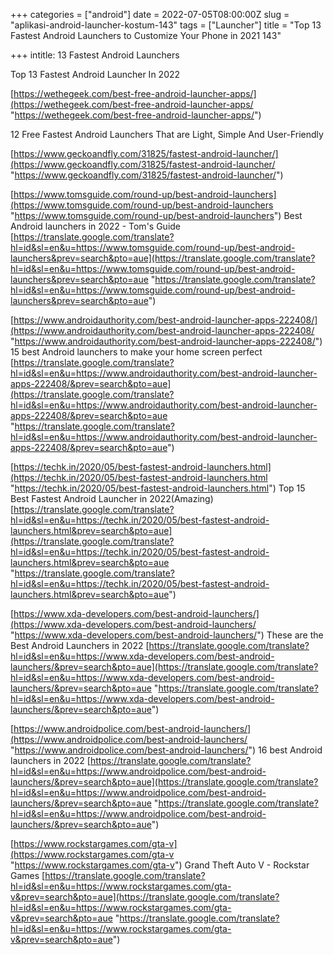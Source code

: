+++
categories = ["android"]
date = 2022-07-05T08:00:00Z
slug = "aplikasi-android-launcher-kostum-143"
tags = ["Launcher"]
title = "Top 13 Fastest Android Launchers to Customize Your Phone in 2021        143"

+++
    intitle: 13 Fastest Android Launchers

Top 13 Fastest Android Launcher In 2022

[https://wethegeek.com/best-free-android-launcher-apps/](https://wethegeek.com/best-free-android-launcher-apps/ "https://wethegeek.com/best-free-android-launcher-apps/")

12 Free Fastest Android Launchers That are Light, Simple And User-Friendly

[https://www.geckoandfly.com/31825/fastest-android-launcher/](https://www.geckoandfly.com/31825/fastest-android-launcher/ "https://www.geckoandfly.com/31825/fastest-android-launcher/")

[https://www.tomsguide.com/round-up/best-android-launchers](https://www.tomsguide.com/round-up/best-android-launchers "https://www.tomsguide.com/round-up/best-android-launchers")	Best Android launchers in 2022 - Tom's Guide	[https://translate.google.com/translate?hl=id&sl=en&u=https://www.tomsguide.com/round-up/best-android-launchers&prev=search&pto=aue](https://translate.google.com/translate?hl=id&sl=en&u=https://www.tomsguide.com/round-up/best-android-launchers&prev=search&pto=aue "https://translate.google.com/translate?hl=id&sl=en&u=https://www.tomsguide.com/round-up/best-android-launchers&prev=search&pto=aue")

[https://www.androidauthority.com/best-android-launcher-apps-222408/](https://www.androidauthority.com/best-android-launcher-apps-222408/ "https://www.androidauthority.com/best-android-launcher-apps-222408/")	15 best Android launchers to make your home screen perfect	[https://translate.google.com/translate?hl=id&sl=en&u=https://www.androidauthority.com/best-android-launcher-apps-222408/&prev=search&pto=aue](https://translate.google.com/translate?hl=id&sl=en&u=https://www.androidauthority.com/best-android-launcher-apps-222408/&prev=search&pto=aue "https://translate.google.com/translate?hl=id&sl=en&u=https://www.androidauthority.com/best-android-launcher-apps-222408/&prev=search&pto=aue")

[https://techk.in/2020/05/best-fastest-android-launchers.html](https://techk.in/2020/05/best-fastest-android-launchers.html "https://techk.in/2020/05/best-fastest-android-launchers.html")	Top 15 Best Fastest Android Launcher in 2022(Amazing)	[https://translate.google.com/translate?hl=id&sl=en&u=https://techk.in/2020/05/best-fastest-android-launchers.html&prev=search&pto=aue](https://translate.google.com/translate?hl=id&sl=en&u=https://techk.in/2020/05/best-fastest-android-launchers.html&prev=search&pto=aue "https://translate.google.com/translate?hl=id&sl=en&u=https://techk.in/2020/05/best-fastest-android-launchers.html&prev=search&pto=aue")

[https://www.xda-developers.com/best-android-launchers/](https://www.xda-developers.com/best-android-launchers/ "https://www.xda-developers.com/best-android-launchers/")	These are the Best Android Launchers in 2022	[https://translate.google.com/translate?hl=id&sl=en&u=https://www.xda-developers.com/best-android-launchers/&prev=search&pto=aue](https://translate.google.com/translate?hl=id&sl=en&u=https://www.xda-developers.com/best-android-launchers/&prev=search&pto=aue "https://translate.google.com/translate?hl=id&sl=en&u=https://www.xda-developers.com/best-android-launchers/&prev=search&pto=aue")

[https://www.androidpolice.com/best-android-launchers/](https://www.androidpolice.com/best-android-launchers/ "https://www.androidpolice.com/best-android-launchers/")	16 best Android launchers in 2022	[https://translate.google.com/translate?hl=id&sl=en&u=https://www.androidpolice.com/best-android-launchers/&prev=search&pto=aue](https://translate.google.com/translate?hl=id&sl=en&u=https://www.androidpolice.com/best-android-launchers/&prev=search&pto=aue "https://translate.google.com/translate?hl=id&sl=en&u=https://www.androidpolice.com/best-android-launchers/&prev=search&pto=aue")

[https://www.rockstargames.com/gta-v](https://www.rockstargames.com/gta-v "https://www.rockstargames.com/gta-v")	Grand Theft Auto V - Rockstar Games	[https://translate.google.com/translate?hl=id&sl=en&u=https://www.rockstargames.com/gta-v&prev=search&pto=aue](https://translate.google.com/translate?hl=id&sl=en&u=https://www.rockstargames.com/gta-v&prev=search&pto=aue "https://translate.google.com/translate?hl=id&sl=en&u=https://www.rockstargames.com/gta-v&prev=search&pto=aue")
